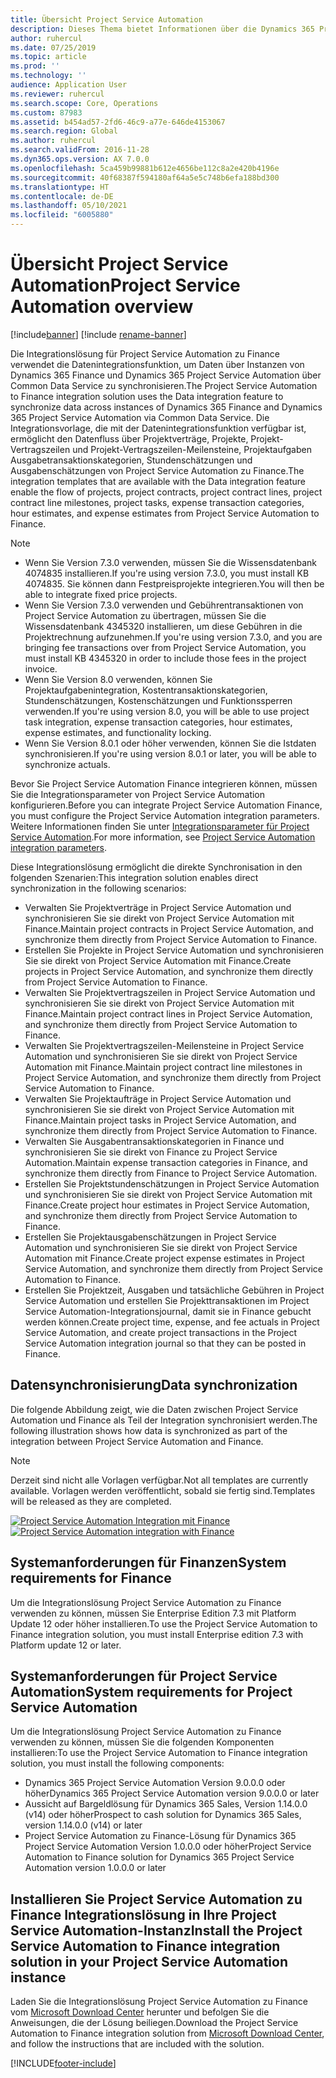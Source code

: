 ```yaml
---
title: Übersicht Project Service Automation
description: Dieses Thema bietet Informationen über die Dynamics 365 Project Service Automation zu Dynamics 365 Finance Integrationslösung.
author: ruhercul
ms.date: 07/25/2019
ms.topic: article
ms.prod: ''
ms.technology: ''
audience: Application User
ms.reviewer: ruhercul
ms.search.scope: Core, Operations
ms.custom: 87983
ms.assetid: b454ad57-2fd6-46c9-a77e-646de4153067
ms.search.region: Global
ms.author: ruhercul
ms.search.validFrom: 2016-11-28
ms.dyn365.ops.version: AX 7.0.0
ms.openlocfilehash: 5ca459b99881b612e4656be112c8a2e420b4196e
ms.sourcegitcommit: 40f68387f594180af64a5e5c748b6efa188bd300
ms.translationtype: HT
ms.contentlocale: de-DE
ms.lasthandoff: 05/10/2021
ms.locfileid: "6005880"
---
```

# <a name="project-service-automation-overview"></a><span data-ttu-id="9e7b1-103">Übersicht Project Service Automation</span><span class="sxs-lookup"><span data-stu-id="9e7b1-103">Project Service Automation overview</span></span>

[!include[banner](../includes/banner.md)]
[!include [rename-banner](~/includes/cc-data-platform-banner.md)]

<span data-ttu-id="9e7b1-104">Die Integrationslösung für Project Service Automation zu Finance verwendet die Datenintegrationsfunktion, um Daten über Instanzen von Dynamics 365 Finance und Dynamics 365 Project Service Automation über Common Data Service zu synchronisieren.</span><span class="sxs-lookup"><span data-stu-id="9e7b1-104">The Project Service Automation to Finance integration solution uses the Data integration feature to synchronize data across instances of Dynamics 365 Finance and Dynamics 365 Project Service Automation via Common Data Service.</span></span> <span data-ttu-id="9e7b1-105">Die Integrationsvorlage, die mit der Datenintegrationsfunktion verfügbar ist, ermöglicht den Datenfluss über Projektverträge, Projekte, Projekt-Vertragszeilen und Projekt-Vertragszeilen-Meilensteine, Projektaufgaben Ausgabetransaktionskategorien, Stundenschätzungen und Ausgabenschätzungen von Project Service Automation zu Finance.</span><span class="sxs-lookup"><span data-stu-id="9e7b1-105">The integration templates that are available with the Data integration feature enable the flow of projects, project contracts, project contract lines, project contract line milestones, project tasks, expense transaction categories, hour estimates, and expense estimates from Project Service Automation to Finance.</span></span>

> [!NOTE]
> - <span data-ttu-id="9e7b1-106">Wenn Sie Version 7.3.0 verwenden, müssen Sie die Wissensdatenbank 4074835 installieren.</span><span class="sxs-lookup"><span data-stu-id="9e7b1-106">If you're using version 7.3.0, you must install KB 4074835.</span></span> <span data-ttu-id="9e7b1-107">Sie können dann Festpreisprojekte integrieren.</span><span class="sxs-lookup"><span data-stu-id="9e7b1-107">You will then be able to integrate fixed price projects.</span></span>
> - <span data-ttu-id="9e7b1-108">Wenn Sie Version 7.3.0 verwenden und Gebührentransaktionen von Project Service Automation zu übertragen, müssen Sie die Wissensdatenbank 4345320 installieren, um diese Gebühren in die Projektrechnung aufzunehmen.</span><span class="sxs-lookup"><span data-stu-id="9e7b1-108">If you're using version 7.3.0, and you are bringing fee transactions over from Project Service Automation, you must install KB 4345320 in order to include those fees in the project invoice.</span></span>
> - <span data-ttu-id="9e7b1-109">Wenn Sie Version 8.0 verwenden, können Sie Projektaufgabenintegration, Kostentransaktionskategorien, Stundenschätzungen, Kostenschätzungen und Funktionssperren verwenden.</span><span class="sxs-lookup"><span data-stu-id="9e7b1-109">If you're using version 8.0, you will be able to use project task integration, expense transaction categories, hour estimates, expense estimates, and functionality locking.</span></span>
> - <span data-ttu-id="9e7b1-110">Wenn Sie Version 8.0.1 oder höher verwenden, können Sie die Istdaten synchronisieren.</span><span class="sxs-lookup"><span data-stu-id="9e7b1-110">If you're using version 8.0.1 or later, you will be able to synchronize actuals.</span></span>

<span data-ttu-id="9e7b1-111">Bevor Sie Project Service Automation Finance integrieren können, müssen Sie die Integrationsparameter von Project Service Automation konfigurieren.</span><span class="sxs-lookup"><span data-stu-id="9e7b1-111">Before you can integrate Project Service Automation Finance, you must configure the Project Service Automation integration parameters.</span></span> <span data-ttu-id="9e7b1-112">Weitere Informationen finden Sie unter [Integrationsparameter für Project Service Automation](PSA-parameters.md).</span><span class="sxs-lookup"><span data-stu-id="9e7b1-112">For more information, see [Project Service Automation integration parameters](PSA-parameters.md).</span></span>

<span data-ttu-id="9e7b1-113">Diese Integrationslösung ermöglicht die direkte Synchronisation in den folgenden Szenarien:</span><span class="sxs-lookup"><span data-stu-id="9e7b1-113">This integration solution enables direct synchronization in the following scenarios:</span></span>

- <span data-ttu-id="9e7b1-114">Verwalten Sie Projektverträge in Project Service Automation und synchronisieren Sie sie direkt von Project Service Automation mit Finance.</span><span class="sxs-lookup"><span data-stu-id="9e7b1-114">Maintain project contracts in Project Service Automation, and synchronize them directly from Project Service Automation to Finance.</span></span>
- <span data-ttu-id="9e7b1-115">Erstellen Sie Projekte in Project Service Automation und synchronisieren Sie sie direkt von Project Service Automation mit Finance.</span><span class="sxs-lookup"><span data-stu-id="9e7b1-115">Create projects in Project Service Automation, and synchronize them directly from Project Service Automation to Finance.</span></span>
- <span data-ttu-id="9e7b1-116">Verwalten Sie Projektvertragszeilen in Project Service Automation und synchronisieren Sie sie direkt von Project Service Automation mit Finance.</span><span class="sxs-lookup"><span data-stu-id="9e7b1-116">Maintain project contract lines in Project Service Automation, and synchronize them directly from Project Service Automation to Finance.</span></span>
- <span data-ttu-id="9e7b1-117">Verwalten Sie Projektvertragszeilen-Meilensteine in Project Service Automation und synchronisieren Sie sie direkt von Project Service Automation mit Finance.</span><span class="sxs-lookup"><span data-stu-id="9e7b1-117">Maintain project contract line milestones in Project Service Automation, and synchronize them directly from Project Service Automation to Finance.</span></span>
- <span data-ttu-id="9e7b1-118">Verwalten Sie Projektaufträge in Project Service Automation und synchronisieren Sie sie direkt von Project Service Automation mit Finance.</span><span class="sxs-lookup"><span data-stu-id="9e7b1-118">Maintain project tasks in Project Service Automation, and synchronize them directly from Project Service Automation to Finance.</span></span>
- <span data-ttu-id="9e7b1-119">Verwalten Sie Ausgabentransaktionskategorien in Finance und synchronisieren Sie sie direkt von Finance zu Project Service Automation.</span><span class="sxs-lookup"><span data-stu-id="9e7b1-119">Maintain expense transaction categories in Finance, and synchronize them directly from Finance to Project Service Automation.</span></span>
- <span data-ttu-id="9e7b1-120">Erstellen Sie Projektstundenschätzungen in Project Service Automation und synchronisieren Sie sie direkt von Project Service Automation mit Finance.</span><span class="sxs-lookup"><span data-stu-id="9e7b1-120">Create project hour estimates in Project Service Automation, and synchronize them directly from Project Service Automation to Finance.</span></span>
- <span data-ttu-id="9e7b1-121">Erstellen Sie Projektausgabenschätzungen in Project Service Automation und synchronisieren Sie sie direkt von Project Service Automation mit Finance.</span><span class="sxs-lookup"><span data-stu-id="9e7b1-121">Create project expense estimates in Project Service Automation, and synchronize them directly from Project Service Automation to Finance.</span></span>
- <span data-ttu-id="9e7b1-122">Erstellen Sie Projektzeit, Ausgaben und tatsächliche Gebühren in Project Service Automation und erstellen Sie Projekttransaktionen im Project Service Automation-Integrationsjournal, damit sie in Finance gebucht werden können.</span><span class="sxs-lookup"><span data-stu-id="9e7b1-122">Create project time, expense, and fee actuals in Project Service Automation, and create project transactions in the Project Service Automation integration journal so that they can be posted in Finance.</span></span>

## <a name="data-synchronization"></a><span data-ttu-id="9e7b1-123">Datensynchronisierung</span><span class="sxs-lookup"><span data-stu-id="9e7b1-123">Data synchronization</span></span>

<span data-ttu-id="9e7b1-124">Die folgende Abbildung zeigt, wie die Daten zwischen Project Service Automation und Finance als Teil der Integration synchronisiert werden.</span><span class="sxs-lookup"><span data-stu-id="9e7b1-124">The following illustration shows how data is synchronized as part of the integration between Project Service Automation and Finance.</span></span>

> [!NOTE]
> <span data-ttu-id="9e7b1-125">Derzeit sind nicht alle Vorlagen verfügbar.</span><span class="sxs-lookup"><span data-stu-id="9e7b1-125">Not all templates are currently available.</span></span> <span data-ttu-id="9e7b1-126">Vorlagen werden veröffentlicht, sobald sie fertig sind.</span><span class="sxs-lookup"><span data-stu-id="9e7b1-126">Templates will be released as they are completed.</span></span>

<span data-ttu-id="9e7b1-127">[![Project Service Automation Integration mit Finance](./media/PSA-integration.png)](./media/PSA-integration.png)</span><span class="sxs-lookup"><span data-stu-id="9e7b1-127">[![Project Service Automation integration with Finance](./media/PSA-integration.png)](./media/PSA-integration.png)</span></span>

## <a name="system-requirements-for-finance"></a><span data-ttu-id="9e7b1-128">Systemanforderungen für Finanzen</span><span class="sxs-lookup"><span data-stu-id="9e7b1-128">System requirements for Finance</span></span>

<span data-ttu-id="9e7b1-129">Um die Integrationslösung Project Service Automation zu Finance verwenden zu können, müssen Sie Enterprise Edition 7.3 mit Platform Update 12 oder höher installieren.</span><span class="sxs-lookup"><span data-stu-id="9e7b1-129">To use the Project Service Automation to Finance integration solution, you must install Enterprise edition 7.3 with Platform update 12 or later.</span></span>

## <a name="system-requirements-for-project-service-automation"></a><span data-ttu-id="9e7b1-130">Systemanforderungen für Project Service Automation</span><span class="sxs-lookup"><span data-stu-id="9e7b1-130">System requirements for Project Service Automation</span></span>

<span data-ttu-id="9e7b1-131">Um die Integrationslösung Project Service Automation zu Finance verwenden zu können, müssen Sie die folgenden Komponenten installieren:</span><span class="sxs-lookup"><span data-stu-id="9e7b1-131">To use the Project Service Automation to Finance integration solution, you must install the following components:</span></span>

- <span data-ttu-id="9e7b1-132">Dynamics 365 Project Service Automation Version 9.0.0.0 oder höher</span><span class="sxs-lookup"><span data-stu-id="9e7b1-132">Dynamics 365 Project Service Automation version 9.0.0.0 or later</span></span>
- <span data-ttu-id="9e7b1-133">Aussicht auf Bargeldlösung für Dynamics 365 Sales, Version 1.14.0.0 (v14) oder höher</span><span class="sxs-lookup"><span data-stu-id="9e7b1-133">Prospect to cash solution for Dynamics 365 Sales, version 1.14.0.0 (v14) or later</span></span>
- <span data-ttu-id="9e7b1-134">Project Service Automation zu Finance-Lösung für Dynamics 365 Project Service Automation Version 1.0.0.0 oder höher</span><span class="sxs-lookup"><span data-stu-id="9e7b1-134">Project Service Automation to Finance solution for Dynamics 365 Project Service Automation version 1.0.0.0 or later</span></span>

## <a name="install-the-project-service-automation-to-finance-integration-solution-in-your-project-service-automation-instance"></a><span data-ttu-id="9e7b1-135">Installieren Sie Project Service Automation zu Finance Integrationslösung in Ihre Project Service Automation-Instanz</span><span class="sxs-lookup"><span data-stu-id="9e7b1-135">Install the Project Service Automation to Finance integration solution in your Project Service Automation instance</span></span>

<span data-ttu-id="9e7b1-136">Laden Sie die Integrationslösung Project Service Automation zu Finance vom [Microsoft Download Center](https://www.microsoft.com/download/details.aspx?id=57016) herunter und befolgen Sie die Anweisungen, die der Lösung beiliegen.</span><span class="sxs-lookup"><span data-stu-id="9e7b1-136">Download the Project Service Automation to Finance integration solution from [Microsoft Download Center](https://www.microsoft.com/download/details.aspx?id=57016), and follow the instructions that are included with the solution.</span></span>


[!INCLUDE[footer-include](../includes/footer-banner.md)]